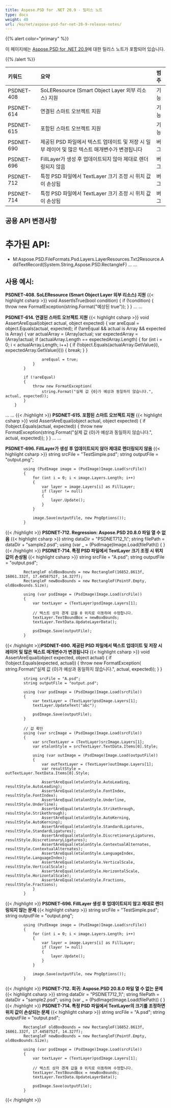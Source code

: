 ```yaml
---
title: Aspose.PSD for .NET 20.9 - 릴리스 노트
type: docs
weight: 40
url: /ko/net/aspose-psd-for-net-20-9-release-notes/
---
```


{{% alert color="primary" %}}

이 페이지에는 [Aspose.PSD for .NET 20.9](https://www.nuget.org/packages/Aspose.PSD/)에 대한 릴리스 노트가 포함되어 있습니다.

{{% /alert %}}

|**키워드**|**요약**|**범주**|
| :- | :- | :- |
|PSDNET-408|SoLEResource (Smart Object Layer 외부 리소스) 지원|기능|
|PSDNET-614|연결된 스마트 오브젝트 지원|기능|
|PSDNET-615|포함된 스마트 오브젝트 지원|기능|
|PSDNET-690|제공된 PSD 파일에서 텍스트 업데이트 및 저장 시 일부 레이어 및 많은 텍스트 매개변수가 변경됩니다|버그|
|PSDNET-696|FillLayer가 생성 후 업데이트되지 않아 제대로 렌더링되지 않음|버그|
|PSDNET-712|특정 PSD 파일에서 TextLayer 크기 조정 시 위치 값이 손상됨|버그|
|PSDNET-714|특정 PSD 파일에서 TextLayer 크기 조정 시 위치 값이 손상됨|버그|

## **공용 API 변경사항**
# **추가된 API:**
- M:Aspose.PSD.FileFormats.Psd.Layers.LayerResources.Txt2Resource.AddTextRecord(System.String,Aspose.PSD.RectangleF)
...
...

## **사용 예시:**
**PSDNET-408. SoLEResource (Smart Object Layer 외부 리소스) 지원**
{{< highlight csharp >}}
            void AssertIsTrue(bool condition)
            {
                if (!condition)
                {
                    throw new FormatException(string.Format("예상된 true"));
                }
            }
...
...

**PSDNET-614. 연결된 스마트 오브젝트 지원**
{{< highlight csharp >}}
        void AssertAreEqual(object actual, object expected)
        {
            var areEqual = object.Equals(actual, expected);
            if (!areEqual && actual is Array && expected is Array)
            {
                var actualArray = (Array)actual;
                var expectedArray = (Array)actual;
                if (actualArray.Length == expectedArray.Length)
                {
                    for (int i = 0; i < actualArray.Length; i++)
                    {
                        if (!object.Equals(actualArray.GetValue(i), expectedArray.GetValue(i)))
                        {
                            break;
                        }
                    }

                    areEqual = true;
                }
            }

            if (!areEqual)
            {
                throw new FormatException(
                    string.Format("실제 값 {0}가 예상과 동일하지 않습니다.", actual, expected));
            }
        }
...
...
{{< /highlight >}}
**PSDNET-615. 포함된 스마트 오브젝트 지원**
{{< highlight csharp >}}
            void AssertAreEqual(object actual, object expected)
            {
                if (!object.Equals(actual, expected))
                {
                    throw new FormatException(string.Format("실제 값 {0}가 예상과 동일하지 않습니다.", actual, expected));
                }
            }
...
...

**PSDNET-696. FillLayer가 생성 후 업데이트되지 않아 제대로 렌더링되지 않음**
{{< highlight csharp >}}
            string srcFile = "TestSimple.psd";
            string outputFile = "output.png";

            using (PsdImage image = (PsdImage)Image.Load(srcFile))
            {
                for (int i = 0; i < image.Layers.Length; i++)
                {
                    var layer = image.Layers[i] as FillLayer;
                    if (layer != null)
                    {
                        layer.Update();
                    }
                }

                image.Save(outputFile, new PngOptions());
            }
{{< /highlight >}}
**PSDNET-712. Regression: Aspose.PSD 20.8.0 파일 열 수 없음**
{{< highlight csharp >}}
            string dataDir = "PSDNET712_1\\";
            string filePath = dataDir + "sample2.psd";
            using (var _ = (PsdImage)Image.Load(filePath))
            {
            }
{{< /highlight >}}
**PSDNET-714. 특정 PSD 파일에서 TextLayer 크기 조정 시 위치 값이 손상됨**
{{< highlight csharp >}}
            string srcFile = "A.psd";
            string outputFile = "output.psd";

            RectangleF oldBoxBounds = new RectangleF(16852.8613f, 16861.332f, 17.4458752f, 14.327f);
            RectangleF newBoxBounds = new RectangleF(PointF.Empty, oldBoxBounds.Size);

            using (var psdImage = (PsdImage)Image.Load(srcFile))
            {
                var textLayer = (TextLayer)psdImage.Layers[1];

                // 텍스트 상자 경계 값을 0 위치로 이동하여 수정합니다.
                textLayer.TextBoundBox = newBoxBounds;
                textLayer.TextData.UpdateLayerData();

                psdImage.Save(outputFile);
            }
{{< /highlight >}}**PSDNET-690. 제공된 PSD 파일에서 텍스트 업데이트 및 저장 시 레이어 및 많은 텍스트 매개변수가 변경됩니다**
{{< highlight csharp >}}
            void AssertAreEqual(object expected, object actual)
            {
                if (!object.Equals(expected, actual))
                {
                    throw new FormatException(
                        string.Format("실제 값 {0}가 예상과 동일하지 않습니다.", actual, expected));
                }
            }

            string srcFile = "A.psd";
            string outputFile = "output.psd";

            using (var psdImage = (PsdImage)Image.Load(srcFile))
            {
                var textLayer = (TextLayer)psdImage.Layers[1];
                textLayer.UpdateText("abc");

                psdImage.Save(outputFile);
            }

            // 값 확인
            using (var srcImage = (PsdImage)Image.Load(srcFile))
            {
                var srcTextLayer = (TextLayer)srcImage.Layers[1];
                var etalonStyle = srcTextLayer.TextData.Items[0].Style;

                using (var outImage = (PsdImage)Image.Load(outputFile))
                {
                    var outTextLayer = (TextLayer)outImage.Layers[1];
                    var resultStyle = outTextLayer.TextData.Items[0].Style;

                    AssertAreEqual(etalonStyle.AutoLeading, resultStyle.AutoLeading);
                    AssertAreEqual(etalonStyle.FontIndex, resultStyle.FontIndex);
                    AssertAreEqual(etalonStyle.Underline, resultStyle.Underline);
                    AssertAreEqual(etalonStyle.Strikethrough, resultStyle.Strikethrough);
                    AssertAreEqual(etalonStyle.AutoKerning, resultStyle.AutoKerning);
                    AssertAreEqual(etalonStyle.StandardLigatures, resultStyle.StandardLigatures);
                    AssertAreEqual(etalonStyle.DiscretionaryLigatures, resultStyle.DiscretionaryLigatures);
                    AssertAreEqual(etalonStyle.ContextualAlternates, resultStyle.ContextualAlternates);
                    AssertAreEqual(etalonStyle.LanguageIndex, resultStyle.LanguageIndex);
                    AssertAreEqual(etalonStyle.VerticalScale, resultStyle.VerticalScale);
                    AssertAreEqual(etalonStyle.HorizontalScale, resultStyle.HorizontalScale);
                    AssertAreEqual(etalonStyle.Fractions, resultStyle.Fractions);
                }
            }
{{< /highlight >}}
**PSDNET-696. FillLayer 생성 후 업데이트되지 않고 제대로 렌더링되지 않는 문제**
{{< highlight csharp >}}
            string srcFile = "TestSimple.psd";
            string outputFile = "output.png";

            using (PsdImage image = (PsdImage)Image.Load(srcFile))
            {
                for (int i = 0; i < image.Layers.Length; i++)
                {
                    var layer = image.Layers[i] as FillLayer;
                    if (layer != null)
                    {
                        layer.Update();
                    }
                }

                image.Save(outputFile, new PngOptions());
            }
{{< /highlight >}}
**PSDNET-712. 회귀: Aspose.PSD 20.8.0 파일 열 수 없는 문제**
{{< highlight csharp >}}
            string dataDir = "PSDNET712_1\\";
            string filePath = dataDir + "sample2.psd";
            using (var _ = (PsdImage)Image.Load(filePath))
            {
            }
{{< /highlight >}}
**PSDNET-714. 특정 PSD 파일에서 TextLayer의 크기를 조정하면 위치 값이 손상되는 문제**
{{< highlight csharp >}}
            string srcFile = "A.psd";
            string outputFile = "output.psd";

            RectangleF oldBoxBounds = new RectangleF(16852.8613f, 16861.332f, 17.4458752f, 14.327f);
            RectangleF newBoxBounds = new RectangleF(PointF.Empty, oldBoxBounds.Size);

            using (var psdImage = (PsdImage)Image.Load(srcFile))
            {
                var textLayer = (TextLayer)psdImage.Layers[1];

                // 텍스트 상자 경계 값을 0 위치로 이동하여 수정합니다.
                textLayer.TextBoundBox = newBoxBounds;
                textLayer.TextData.UpdateLayerData();

                psdImage.Save(outputFile);
            }
{{< /highlight >}}